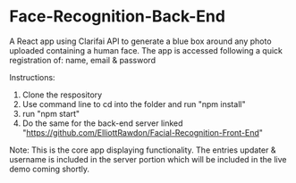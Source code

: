 # Face-Recognition-Back-End
A React app using Clarifai API to generate a blue box around any photo uploaded containing a human face. The app is accessed following a quick registration of: name, email &amp; password


Instructions:

1. Clone the respository
2. Use command line to cd into the folder and run "npm install"
3. run "npm start" 
4. Do the same for the back-end server linked "https://github.com/ElliottRawdon/Facial-Recognition-Front-End"

Note: This is the core app displaying functionality. The entries updater & username is included in the server portion which will be included in the live demo coming shortly. 


